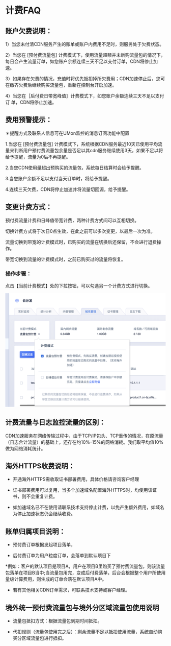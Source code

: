 # 计费FAQ

## **账户欠费说明：**

1）当您未付清CDN服务产生的账单或账户内费用不足时，则服务处于欠费状态。

2）当您在  [预付费流量包]  计费模式下，使用流量超额并未新购流量包的情况下，每日会产生流量订单，如您账户余额连续三天不足以支付订单，CDN将停止加速。

3）如果存在欠费的情况，充值时将优先抵扣掉所欠费用；CDN加速停止后，您可在缴齐欠费后继续购买流量包，重新在控制台开启加速。

4）当您在［后付费日带宽峰值］计费模式下，如您账户余额连续三天不足以支付订 单，CDN将停止加速。

## **费用预警提示：**

<span class="underline">＊提醒方式及联系人信息可在UMon监控的消息订阅功能中配置</span>

1.当您在  [预付费流量包]  计费模式下，系统根据CDN服务最近10天已使用平均流量来判断用户预付费流量包余量是否足以其cdn服务继续使用3天，如果不足以将给予提醒，流量为0后不再提醒。

2.当您CDN使用量超出预购买的流量包，系统每日结算时会给予提醒。

3.当您账户余额不足以支付当天订单时，将给予提醒。

4.连续三天欠费，CDN将停止加速并将流量切回源，给予提醒。

## **变更计费方式：**

预付费流量计费和日峰值带宽计费，两种计费方式间可以互相切换。

切换计费方式将于次日0点生效，在此之前可以多次变更，以最后一次为准。

流量切换到带宽的计费模式时，已购买的流量在切换后还保留，不会进行退费操作。

带宽切换到流量的计费模式时，之前已购买过的流量将恢复。

### 操作步骤：

点击【当前计费模式】处的下拉按钮，可以勾选另一个计费方式进行切换。

![image-20191205141425049](../images/image-20191205141425049.png)



## **计费流量与日志监控流量的区别：**

CDN加速服务在网络传输过程中，由于TCP/IP包头、TCP重传的情况，在原流量（日志合计流量）的基础上，还存在约10%-15%的网络消耗。我们取平均值10%做为网络消耗统计。

## **海外HTTPS收费说明：**

* 开通海外HTTPS需收取证书部署费用，具体价格请咨询客户经理

* 证书部署费用可以复用，当多个加速域名配置海外HTTPS时，均使用该证书，则不会重复计费。

* 如加速域名已不在使用请联系技术支持停止计费，以免产生额外费用，如域名为停止加速状态仍会继续收费。

## **账单归属项目说明：**

* 预付费订单根据发起项目落单，

* 后付费订单为用户粒度订单，会落单到默认项目下

*例如：客户的默认项目是项目A，用户在项目B里购买了预付费流量包，则该流量包落单在项目B当中;当流量包用完，变成后付费落单，后台会根据整个用户所使用量级计算费用，则生成的订单会落在默认项目A中。

* 若有其他相关CDN订单需求，可联系技术支持或客户经理。

## **境外统一预付费流量包与境外分区域流量包使用说明**

* 流量包抵扣方式：根据流量包到期时间抵扣。
  
* 代扣规则（流量包使用完之后）：剩余流量不足以抵扣使用流量，系统自动购买分区域流量包进行抵扣。


